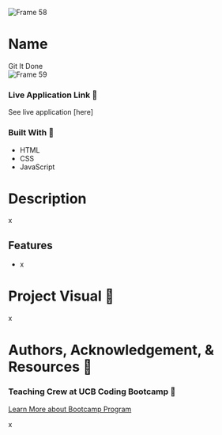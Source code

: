 ![Frame 58](https://user-images.githubusercontent.com/77648727/110423056-400b7400-8055-11eb-86a6-4bd3f52c85bc.png)

# Name 
Git It Done         
![Frame 59](https://user-images.githubusercontent.com/77648727/110423470-f1120e80-8055-11eb-920f-f0b8b60f0bc7.png)



### Live Application Link :eyes:
See live application [here]

### Built With :toolbox: 
- HTML
- CSS
- JavaScript

# Description 
x

## Features

- x

# Project Visual :metal:

x

# Authors, Acknowledgement, & Resources :handshake:
### Teaching Crew at UCB Coding Bootcamp :tada:
[Learn More about Bootcamp Program](https://bootcamp.berkeley.edu/coding/) 

x


